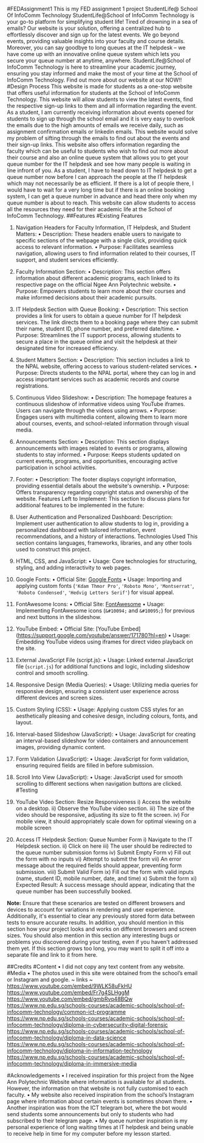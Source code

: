 #FEDAssignment1
This is my FED assignment 1 project
StudentLife@ School Of InfoComm Technology
StudentLife@School of InfoComm Technology is your go-to platform for simplifying student life! Tired of drowning in a sea of emails? Our website is your solution, offering a centralized hub to effortlessly discover and sign up for the latest events. We go beyond events, providing valuable insights into your faculty and course details. Moreover, you can say goodbye to long queues at the IT helpdesk – we have come up with an innovative online queue system which lets you secure your queue number at anytime, anywhere. StudentLife@School of InfoComm Technology is here to streamline your academic journey, ensuring you stay informed and make the most of your time at the School of InfoComm Technology. Find out more about our website at our NOW!!
#Design Process
This website is made for students as a one-stop website that offers useful information for students at the School of InfoComm Technology. This website will allow students to view the latest events, find the respective sign-up links to them and all information regarding the event. As a student, I am currently receiving information about events opened for students to sign up through the school email and it is very easy to overlook the emails due to the high amounts of emails we receive daily, such as assignment confirmation emails or linkedin emails. This website would solve my problem of sifting through the emails to find out about the events and their sign-up links. This website also offers information regarding the faculty which can be useful to students who wish to find out more about their course and also an online queue system that allows you to get your queue number for the IT helpdesk and see how many people is waiting in line infront of you. As a student, I have to head down to IT helpdesk to get a queue number now before I can approach the people at the IT helpdesk which may not necessarily be as efficient. If there is a lot of people there, I would have to wait for a very long time but if there is an online booking system, I can get a queue number in advance and head there only when my queue number is about to reach. This website can allow students to access all the resources they need for their academic life at the School of InfoComm Technology.
##Features
#Existing Features
1.	Navigation Headers for Faculty Information, IT Helpdesk, and Student Matters:
•	Description: These headers enable users to navigate to specific sections of the webpage with a single click, providing quick access to relevant information.
•	Purpose: Facilitates seamless navigation, allowing users to find information related to their courses, IT support, and student services efficiently.
2.	Faculty Information Section:
•	Description: This section offers information about different academic programs, each linked to its respective page on the official Ngee Ann Polytechnic website.
•	Purpose: Empowers students to learn more about their courses and make informed decisions about their academic pursuits.
3.	IT Helpdesk Section with Queue Booking:
•	Description: This section provides a link for users to obtain a queue number for IT helpdesk services. The link directs them to a booking page where they can submit their name, student ID, phone number, and preferred date/time.
•	Purpose: Streamlines the IT support process, allowing students to secure a place in the queue online and visit the helpdesk at their designated time for increased efficiency.
4.	Student Matters Section:
•	Description: This section includes a link to the NPAL website, offering access to various student-related services.
•	Purpose: Directs students to the NPAL portal, where they can log in and access important services such as academic records and course registrations.
5.	Continuous Video Slideshow:
•	Description: The homepage features a continuous slideshow of informative videos using YouTube iframes. Users can navigate through the videos using arrows.
•	Purpose: Engages users with multimedia content, allowing them to learn more about courses, events, and school-related information through visual media.
6.	Announcements Section:
•	Description: This section displays announcements with images related to events or programs, allowing students to stay informed.
•	Purpose: Keeps students updated on current events, programs, and opportunities, encouraging active participation in school activities.
7.	Footer:
•	Description: The footer displays copyright information, providing essential details about the website's ownership.
•	Purpose: Offers transparency regarding copyright status and ownership of the website.
Features Left to Implement:
This section to discuss plans for additional features to be implemented in the future:
1.	User Authentication and Personalized Dashboard:
Description: Implement user authentication to allow students to log in, providing a personalized dashboard with tailored information, event recommendations, and a history of interactions.
Technologies Used
This section contains languages, frameworks, libraries, and any other tools used to construct this project. 
1.	HTML, CSS, and JavaScript:
•	Usage: Core technologies for structuring, styling, and adding interactivity to web pages.
2.	Google Fonts:
•	Official Site: [Google Fonts](https://fonts.google.com/)
•	Usage: Importing and applying custom fonts (`'Kdam Thmor Pro'`, `'Roboto Mono'`, `'Montserrat'`, `'Roboto Condensed'`, `'Hedvig Letters Serif'`) for visual appeal.
3.	FontAwesome Icons:
•	Official Site: [FontAwesome](https://fontawesome.com/)
•	Usage: Implementing FontAwesome icons (`&#10094;` and `&#10095;`) for previous and next buttons in the slideshow.
4.	YouTube Embed:
•	Official Site: [YouTube Embed] (https://support.google.com/youtube/answer/171780?hl=en)
•	Usage: Embedding YouTube videos using iframes for direct video playback on the site.
5.	External JavaScript File (script.js):
•	Usage: Linked external JavaScript file (`script.js`) for additional functions and logic, including slideshow control and smooth scrolling.
6.	Responsive Design (Media Queries):
•	Usage: Utilizing media queries for responsive design, ensuring a consistent user experience across different devices and screen sizes.
7.	Custom Styling (CSS):
•	Usage: Applying custom CSS styles for an aesthetically pleasing and cohesive design, including colours, fonts, and layout.
8.	Interval-based Slideshow (JavaScript):
•	Usage: JavaScript for creating an interval-based slideshow for video containers and announcement images, providing dynamic content.
9.	Form Validation (JavaScript):
•	Usage: JavaScript for form validation, ensuring required fields are filled in before submission.
10.	Scroll Into View (JavaScript):
•	Usage: JavaScript used for smooth scrolling to different sections when navigation buttons are clicked.
#Testing
1.	YouTube Video Section: Resize Responsiveness
i)	Access the website on a desktop.
ii)	Observe the YouTube video section.
iii)	The size of the video should be responsive, adjusting its size to fit the screen.
iv)	For mobile view, it should appropriately scale down for optimal viewing on a mobile screen

2.	Access IT Helpdesk Section: Queue Number Form
i)	Navigate to the IT Helpdesk section.
ii)	Click on here 
iii)	The user should be redirected to the queue number submission forms
iv)	Submit Empty Form
v)	Fill out the form with no inputs
vi)	Attempt to submit the form
vii)	An error message about the required fields should appear, preventing form submission.
viii)	Submit Valid Form
ix)	Fill out the form with valid inputs (name, student ID, mobile number, date, and time)
x)	Submit the form
xi)	Expected Result: A success message should appear, indicating that the queue number has been successfully booked.

**Note:** Ensure that these scenarios are tested on different browsers and devices to account for variations in rendering and user experience. Additionally, it's essential to clear any previously stored form data between tests to ensure accurate results.
In addition, you should mention in this section how your project looks and works on different browsers and screen sizes.
You should also mention in this section any interesting bugs or problems you discovered during your testing, even if you haven't addressed them yet.
If this section grows too long, you may want to split it off into a separate file and link to it from here.

##Credits
#Content
•	I did not copy any text content from any website.
#Media
•	The photos used in this site were obtained from the school’s email or Instagram and google.
~ links ~
https://www.youtube.com/embed/9WLK58uFkHU
https://www.youtube.com/embed/Fr7g4SLHggM
https://www.youtube.com/embed/gmbRvq48BQw
https://www.np.edu.sg/schools-courses/academic-schools/school-of-infocomm-technology/common-ict-programme
https://www.np.edu.sg/schools-courses/academic-schools/school-of-infocomm-technology/diploma-in-cybersecurity-digital-forensic
https://www.np.edu.sg/schools-courses/academic-schools/school-of-infocomm-technology/diploma-in-data-science
https://www.np.edu.sg/schools-courses/academic-schools/school-of-infocomm-technology/diploma-in-information-technology
https://www.np.edu.sg/schools-courses/academic-schools/school-of-infocomm-technology/diploma-in-immersive-media

#Acknowledgements
•	I received inspiration for this project from the Ngee Ann Polytechnic Website where information is available for all students. However, the information on that website is not fully customised to each faculty.
•	My website also received inspiration from the school’s Instagram page where information about certain events is sometimes shown there. 
•	Another inspiration was from the ICT telegram bot, where the bot would send students some announcements but only to students who had subscribed to their telegram page.
•	My queue number inspiration is my personal experience of long waiting times at IT helpdesk and being unable to receive help in time for my computer before my lesson started.
